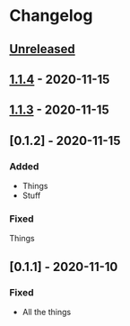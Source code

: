 # Changelog

## [Unreleased]


## [1.1.4] - 2020-11-15


## [1.1.3] - 2020-11-15

## [0.1.2] - 2020-11-15

### Added

- Things
- Stuff

### Fixed

Things

## [0.1.1] - 2020-11-10

### Fixed

- All the things

[unreleased]: https://github.com/dtothefp/gh-action-gcp-app-engine-deploy/compare/v1.1.4...HEAD
[1.1.4]: https://github.com/dtothefp/gh-action-gcp-app-engine-deploy/compare/v1.1.3...v1.1.4
[1.1.3]: https://github.com/dtothefp/gh-action-gcp-app-engine-deploy/compare/v0.1.2...v1.1.3
[0.1.5]: https://github.com/dtothefp/gh-action-gcp-app-engine-deploy/compare/v0.1.1...v0.1.2
